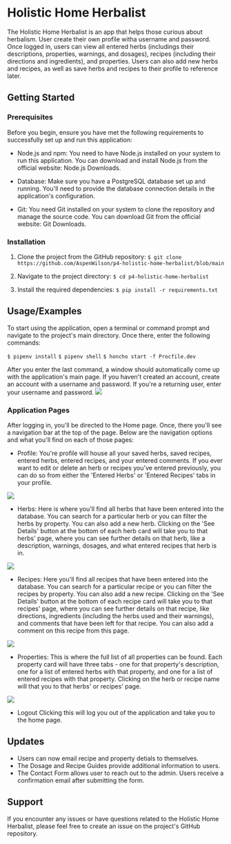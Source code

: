 
# Holistic Home Herbalist

The Holistic Home Herbalist is an app that helps those curious about herbalism. User create their own profile witha username and password. Once logged in, users can view all entered herbs (includings their descriptions, properties, warnings, and dosages), recipes (including their directions and ingredients), and properties. Users can also add new herbs and recipes, as well as save herbs and recipes to their profile to reference later. 

## Getting Started

### Prerequisites

Before you begin, ensure you have met the following requirements to successfully set up and run this application:

- Node.js and npm: You need to have Node.js installed on your system to run this application. You can download and install Node.js from the official website: Node.js Downloads.

- Database: Make sure you have a PostgreSQL database set up and running. You'll need to provide the database connection details in the application's configuration.

- Git: You need Git installed on your system to clone the repository and manage the source code. You can download Git from the official website: Git Downloads.

### Installation

1. Clone the project from the GitHub repository:
`$ git clone https://github.com/AspenWilson/p4-holistic-home-herbalist/blob/main` 

2. Navigate to the project directory:
`$ cd p4-holistic-home-herbalist`

3. Install the required dependencies:
`$ pip install -r requirements.txt`



## Usage/Examples

To start using the application, open a terminal or command prompt and navigate to the project's main directory. Once there, enter the following commands:

`$ pipenv install`
`$ pipenv shell`
`$ honcho start -f Procfile.dev`

After you enter the last command, a window should automatically come up with the application's main page. If you haven't created an account, create an account with a username and password. If you're a returning user, enter your username and password. 
![](https://github.com/AspenWilson/p4-holistic-home-herbalist/blob/main/GIFHome.gif)

### Application Pages 

After logging in, you'll be directed to the Home page. Once, there you'll see a navigation bar at the top of the page. Below are the navigation options and what you'll find on each of those pages:

- Profile:
You're profile will house all your saved herbs, saved recipes, entered herbs, entered recipes, and your entered comments. If you ever want to edit or delete an herb or recipes you've entered previously, you can do so from either the 'Entered Herbs' or 'Entered Recipes' tabs in your profile. 

![](https://github.com/AspenWilson/p4-holistic-home-herbalist/blob/main/GIFProfile.gif)

- Herbs:
Here is where you'll find all herbs that have been entered into the database. You can search for a particular herb or you can filter the herbs by property. You can also add a new herb. Clicking on the 'See Details' button at the bottom of each herb card will take you to that herbs' page, where you can see further details on that herb, like a description, warnings, dosages, and what entered recipes that herb is in.  

![](https://github.com/AspenWilson/p4-holistic-home-herbalist/blob/main/GIFHerbs.gif)

- Recipes:
Here you'll find all recipes that have been entered into the database. You can search for a particular recipe or you can filter the recipes by property. You can also add a new recipe. Clicking on the 'See Details' button at the bottom of each recipe card will take you to that recipes' page, where you can see further details on that recipe, like directions, ingredients (including the herbs used and their warnings), and comments that have been left for that recipe. You can also add a comment on this recipe from this page. 

![](https://github.com/AspenWilson/p4-holistic-home-herbalist/blob/main/GIFRecipes.gif)

- Properties:
This is where the full list of all properties can be found. Each property card will have three tabs - one for that property's description, one for a list of entered herbs with that property, and one for a list of entered recipes with that property. Clicking on the herb or recipe name will that you to that herbs' or recipes' page. 

![](https://github.com/AspenWilson/p4-holistic-home-herbalist/blob/main/GIFProperties.gif)

- Logout
Clicking this will log you out of the application and take you to the home page. 

## Updates

- Users can now email recipe and property detials to themselves. 
- The Dosage and Recipe Guides provide additional information to users. 
- The Contact Form allows user to reach out to the admin. Users receive a confirmation email after submitting the form. 

## Support

If you encounter any issues or have questions related to the Holistic Home Herbalist, please feel free to create an issue on the project's GitHub repository.
